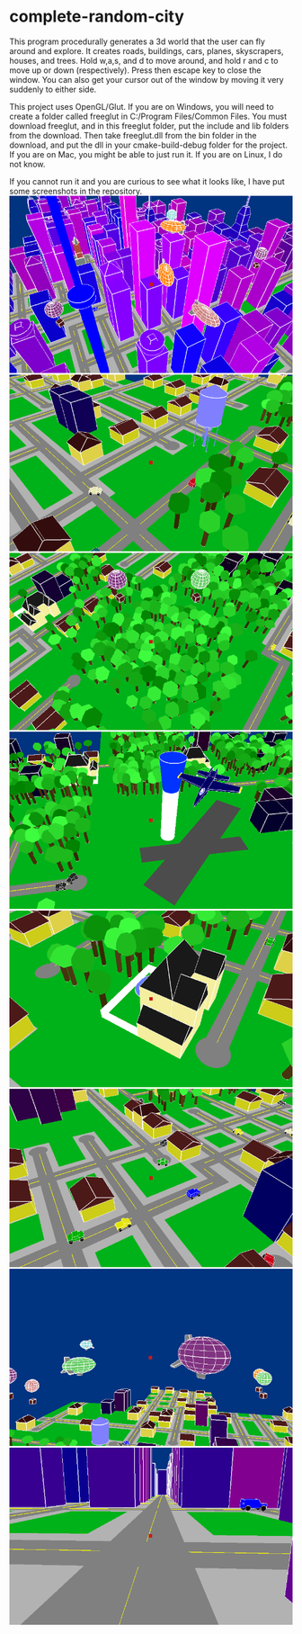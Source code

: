 # complete-random-city
This program procedurally generates a 3d world that the user can
fly around and explore. It creates roads, buildings, cars, 
planes, skyscrapers, houses, and trees. Hold w,a,s, and d to move
around, and hold r and c to move up or down (respectively). Press
then escape key to close the window. You can also get your cursor
out of the window by moving it very suddenly to either side.

This project uses OpenGL/Glut. If you are on Windows, you will
 need to create a folder called freeglut in 
 C:/Program Files/Common Files. You must download freeglut, and
 in this freeglut folder, put the include and lib folders from
 the download. Then take freeglut.dll from the bin folder in
 the download, and put the dll in your cmake-build-debug folder
 for the project. If you are on Mac, you might be able to just 
 run it. If you are on Linux, I do not know.
 
 If you cannot run it and you are curious to see what it looks
 like, I have put some screenshots in the repository.
![](/screenshots/city.png)
![](/screenshots/suburb.png)
![](/screenshots/forest.png)
![](/screenshots/airport.png)
![](/screenshots/house.png)
![](/screenshots/cars.png)
![](/screenshots/airships.png)
![](/screenshots/roads.png)
